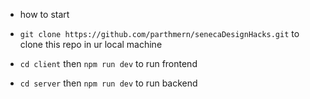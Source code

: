 - how to start

- `git clone https://github.com/parthmern/senecaDesignHacks.git` to clone this repo in ur local machine
- `cd client` then `npm run dev` to run frontend
- `cd server` then `npm run dev` to run backend
